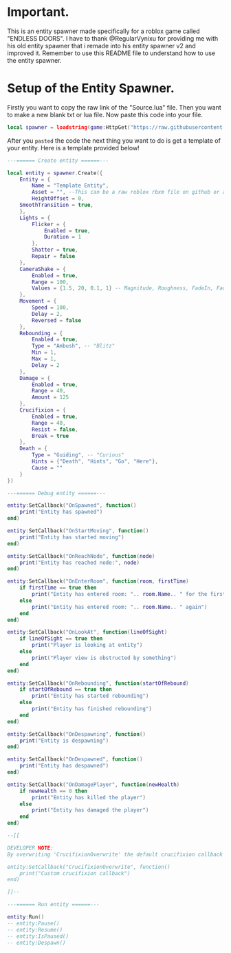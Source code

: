 # Important.
This is an entity spawner made specifically for a roblox game called "ENDLESS DOORS".
I have to thank @RegularVynixu for providing me with his old entity spawner that i remade into his entity spawner v2 and improved it.
Remember to use this README file to understand how to use the entity spawner.
# Setup of the Entity Spawner.
Firstly you want to copy the raw link of the "Source.lua" file.
Then you want to make a new blank txt or lua file.
Now paste this code into your file.
```lua
local spawner = loadstring(game:HttpGet("https://raw.githubusercontent.com/Kiprov/Utilities/main/ENDLESS%20DOORS/Entity%20Spawner/Source.lua"))()
```
After you `pasted` the code the next thing you want to do is get a template of your entity. Here is a template provided below!
```lua
---====== Create entity ======---

local entity = spawner.Create({
	Entity = {
		Name = "Template Entity",
		Asset = "", --This can be a raw roblox rbxm file on github or a "rbxassetid://" model from the marketplace.
		HeightOffset = 0,
    SmoothTransition = true,
	},
	Lights = {
		Flicker = {
			Enabled = true,
			Duration = 1
		},
		Shatter = true,
		Repair = false
	},
	CameraShake = {
		Enabled = true,
		Range = 100,
		Values = {1.5, 20, 0.1, 1} -- Magnitude, Roughness, FadeIn, FadeOut
	},
	Movement = {
		Speed = 100,
		Delay = 2,
		Reversed = false
	},
	Rebounding = {
		Enabled = true,
		Type = "Ambush", -- "Blitz"
		Min = 1,
		Max = 1,
		Delay = 2
	},
	Damage = {
		Enabled = true,
		Range = 40,
		Amount = 125
	},
	Crucifixion = {
		Enabled = true,
		Range = 40,
		Resist = false,
		Break = true
	},
	Death = {
		Type = "Guiding", -- "Curious"
		Hints = {"Death", "Hints", "Go", "Here"},
		Cause = ""
	}
})

---====== Debug entity ======---

entity:SetCallback("OnSpawned", function()
    print("Entity has spawned")
end)

entity:SetCallback("OnStartMoving", function()
    print("Entity has started moving")
end)

entity:SetCallback("OnReachNode", function(node)
	print("Entity has reached node:", node)
end)

entity:SetCallback("OnEnterRoom", function(room, firstTime)
    if firstTime == true then
        print("Entity has entered room: ".. room.Name.. " for the first time")
    else
        print("Entity has entered room: ".. room.Name.. " again")
    end
end)

entity:SetCallback("OnLookAt", function(lineOfSight)
	if lineOfSight == true then
		print("Player is looking at entity")
	else
		print("Player view is obstructed by something")
	end
end)

entity:SetCallback("OnRebounding", function(startOfRebound)
    if startOfRebound == true then
        print("Entity has started rebounding")
	else
        print("Entity has finished rebounding")
	end
end)

entity:SetCallback("OnDespawning", function()
    print("Entity is despawning")
end)

entity:SetCallback("OnDespawned", function()
    print("Entity has despawned")
end)

entity:SetCallback("OnDamagePlayer", function(newHealth)
	if newHealth == 0 then
		print("Entity has killed the player")
	else
		print("Entity has damaged the player")
	end
end)

--[[

DEVELOPER NOTE:
By overwriting 'CrucifixionOverwrite' the default crucifixion callback will be replaced with your custom callback.

entity:SetCallback("CrucifixionOverwrite", function()
    print("Custom crucifixion callback")
end)

]]--

---====== Run entity ======---

entity:Run()
-- entity:Pause()
-- entity:Resume()
-- entity:IsPaused()
-- entity:Despawn()
```
